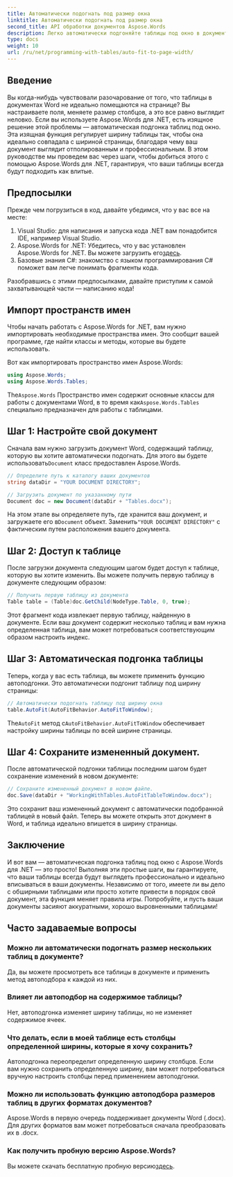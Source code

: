 ```yaml
---
title: Автоматически подогнать под размер окна
linktitle: Автоматически подогнать под размер окна
second_title: API обработки документов Aspose.Words
description: Легко автоматически подгоняйте таблицы под окно в документах Word с помощью Aspose.Words для .NET с этим пошаговым руководством. Идеально подходит для более чистых, профессиональных документов.
type: docs
weight: 10
url: /ru/net/programming-with-tables/auto-fit-to-page-width/
---
```

## Введение

Вы когда-нибудь чувствовали разочарование от того, что таблицы в документах Word не идеально помещаются на странице? Вы настраиваете поля, меняете размер столбцов, а это все равно выглядит неловко. Если вы используете Aspose.Words для .NET, есть изящное решение этой проблемы — автоматическая подгонка таблиц под окно. Эта изящная функция регулирует ширину таблицы так, чтобы она идеально совпадала с шириной страницы, благодаря чему ваш документ выглядит отполированным и профессиональным. В этом руководстве мы проведем вас через шаги, чтобы добиться этого с помощью Aspose.Words для .NET, гарантируя, что ваши таблицы всегда будут подходить как влитые.

## Предпосылки

Прежде чем погрузиться в код, давайте убедимся, что у вас все на месте:

1. Visual Studio: для написания и запуска кода .NET вам понадобится IDE, например Visual Studio.
2.  Aspose.Words for .NET: Убедитесь, что у вас установлен Aspose.Words for .NET. Вы можете загрузить его[здесь](https://releases.aspose.com/words/net/).
3. Базовые знания C#: знакомство с языком программирования C# поможет вам легче понимать фрагменты кода.

Разобравшись с этими предпосылками, давайте приступим к самой захватывающей части — написанию кода!

## Импорт пространств имен

Чтобы начать работать с Aspose.Words for .NET, вам нужно импортировать необходимые пространства имен. Это сообщит вашей программе, где найти классы и методы, которые вы будете использовать.

Вот как импортировать пространство имен Aspose.Words:

```csharp
using Aspose.Words;
using Aspose.Words.Tables;
```

 The`Aspose.Words` Пространство имен содержит основные классы для работы с документами Word, в то время как`Aspose.Words.Tables` специально предназначен для работы с таблицами.

## Шаг 1: Настройте свой документ

 Сначала вам нужно загрузить документ Word, содержащий таблицу, которую вы хотите автоматически подогнать. Для этого вы будете использовать`Document` класс предоставлен Aspose.Words.

```csharp
// Определите путь к каталогу ваших документов
string dataDir = "YOUR DOCUMENT DIRECTORY";

// Загрузить документ по указанному пути
Document doc = new Document(dataDir + "Tables.docx");
```

 На этом этапе вы определяете путь, где хранится ваш документ, и загружаете его в`Document` объект. Заменить`"YOUR DOCUMENT DIRECTORY"` с фактическим путем расположения вашего документа.

## Шаг 2: Доступ к таблице

После загрузки документа следующим шагом будет доступ к таблице, которую вы хотите изменить. Вы можете получить первую таблицу в документе следующим образом:

```csharp
// Получить первую таблицу из документа
Table table = (Table)doc.GetChild(NodeType.Table, 0, true);
```

Этот фрагмент кода извлекает первую таблицу, найденную в документе. Если ваш документ содержит несколько таблиц и вам нужна определенная таблица, вам может потребоваться соответствующим образом настроить индекс.

## Шаг 3: Автоматическая подгонка таблицы

Теперь, когда у вас есть таблица, вы можете применить функцию автоподгонки. Это автоматически подгонит таблицу под ширину страницы:

```csharp
// Автоматически подогнать таблицу под ширину окна
table.AutoFit(AutoFitBehavior.AutoFitToWindow);
```

 The`AutoFit` метод с`AutoFitBehavior.AutoFitToWindow` обеспечивает настройку ширины таблицы по всей ширине страницы.

## Шаг 4: Сохраните измененный документ.

После автоматической подгонки таблицы последним шагом будет сохранение изменений в новом документе:

```csharp
// Сохраните измененный документ в новом файле.
doc.Save(dataDir + "WorkingWithTables.AutoFitTableToWindow.docx");
```

Это сохранит ваш измененный документ с автоматически подобранной таблицей в новый файл. Теперь вы можете открыть этот документ в Word, и таблица идеально впишется в ширину страницы.

## Заключение

И вот вам — автоматическая подгонка таблиц под окно с Aspose.Words для .NET — это просто! Выполняя эти простые шаги, вы гарантируете, что ваши таблицы всегда будут выглядеть профессионально и идеально вписываться в ваши документы. Независимо от того, имеете ли вы дело с обширными таблицами или просто хотите привести в порядок свой документ, эта функция меняет правила игры. Попробуйте, и пусть ваши документы засияют аккуратными, хорошо выровненными таблицами!

## Часто задаваемые вопросы

### Можно ли автоматически подогнать размер нескольких таблиц в документе?  
Да, вы можете просмотреть все таблицы в документе и применить метод автоподбора к каждой из них.

### Влияет ли автоподбор на содержимое таблицы?  
Нет, автоподгонка изменяет ширину таблицы, но не изменяет содержимое ячеек.

### Что делать, если в моей таблице есть столбцы определенной ширины, которые я хочу сохранить?  
Автоподгонка переопределит определенную ширину столбцов. Если вам нужно сохранить определенную ширину, вам может потребоваться вручную настроить столбцы перед применением автоподгонки.

### Можно ли использовать функцию автоподбора размеров таблиц в других форматах документов?  
Aspose.Words в первую очередь поддерживает документы Word (.docx). Для других форматов вам может потребоваться сначала преобразовать их в .docx.

### Как получить пробную версию Aspose.Words?  
 Вы можете скачать бесплатную пробную версию[здесь](https://releases.aspose.com/).
